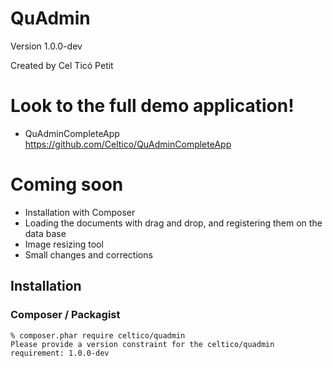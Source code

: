 QuAdmin
=======

Version 1.0.0-dev

Created by Cel Ticó Petit

Look to the full demo application!
==================================

- QuAdminCompleteApp https://github.com/Celtico/QuAdminCompleteApp

Coming soon
==================================
- Installation with Composer
- Loading the documents with drag and drop, and registering them on the data base
- Image resizing tool
- Small changes and corrections

Installation
------------

### Composer / Packagist
```
% composer.phar require celtico/quadmin
Please provide a version constraint for the celtico/quadmin requirement: 1.0.0-dev
```